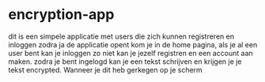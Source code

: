 # encryption-app

dit is een simpele applicatie met users die zich kunnen registreren en inloggen
zodra ja de applicatie opent kom je in de home pagina, als je al een user bent kan je inloggen zo niet kan je jezelf
registren en een account aan maken.
zodra je bent ingelogd kan je een tekst schrijven en krijgen je je tekst encrypted.
Wanneer je dit heb gerkegen op je scherm
